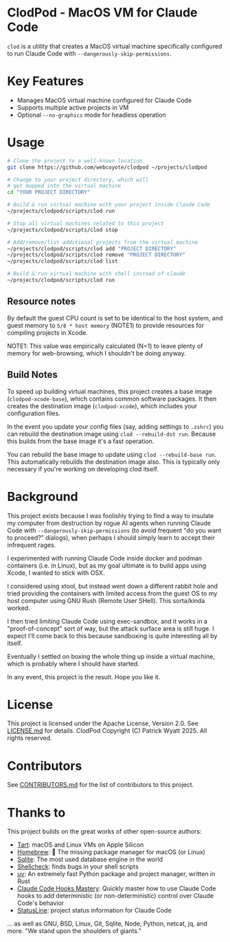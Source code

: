 # ClodPod - MacOS VM for Claude Code

`clod` is a utility that creates a MacOS virtual machine specifically configured to run Claude Code with `--dangerously-skip-permissions`.


# Key Features

- Manages MacOS virtual machine configured for Claude Code
- Supports multiple active projects in VM
- Optional `--no-graphics` mode for headless operation


# Usage

```bash
# Clone the project to a well-known location
git clone https://github.com/webcoyote/clodpod ~/projects/clodpod

# Change to your project directory, which will
# get mapped into the virtual machine
cd "YOUR PROJECT DIRECTORY"

# Build & run virtual machine with your project inside Claude Code
~/projects/clodpod/scripts/clod run

# Stop all virtual machines related to this project
~/projects/clodpod/scripts/clod stop

# Add/remove/list additional projects from the virtual machine
~/projects/clodpod/scripts/clod add "PROJECT DIRECTORY"
~/projects/clodpod/scripts/clod remove "PROJECT DIRECTORY"
~/projects/clodpod/scripts/clod list

# Build & run virtual machine with shell instead of claude
~/projects/clodpod/scripts/clod run
```

## Resource notes

By default the guest CPU count is set to be identical to the host system, and guest memory to `5/8 * host memory` (NOTE1) to provide resources for compiling projects in Xcode.

NOTE1: This value was empirically calculated (N=1) to leave plenty of memory for web-browsing, which I shouldn't be doing anyway.


## Build Notes

To speed up building virtual machines, this project creates a base image (`clodpod-xcode-base`), which contains common software packages. It then creates the destination image (`clodpod-xcode`), which includes your configuration files.

In the event you update your config files (say, adding settings to `.zshrc`) you can rebuild the destination image using `clod --rebuild-dst run`. Because this builds from the base image it's a fast operation.

You can rebuild the base image to update using `clod --rebuild-base run`. This automatically rebuilds the destination image also. This is typically only necessary if you're working on developing clod itself.


# Background

This project exists because I was foolishly trying to find a way to insulate my computer from destruction by rogue AI agents when running Claude Code with `--dangerously-skip-permissions` (to avoid frequent "do you want to proceed?" dialogs), when perhaps I should simply learn to accept their infrequent rages.

I experimented with running Claude Code inside docker and podman containers (i.e. in Linux), but as my goal ultimate is to build apps using Xcode, I wanted to stick with OSX.

I considered using xtool, but instead went down a different rabbit hole and tried providing the containers with limited access from the guest OS to my host computer using GNU Rush (Remote User SHell). This sorta/kinda worked.

I then tried limiting Claude Code using exec-sandbox, and it works in a "proof-of-concept" sort of way, but the attack surface area is still huge. I expect I'll come back to this because sandboxing is quite interesting all by itself.

Eventually I settled on boxing the whole thing up inside a virtual machine, which is probably where I should have started.

In any event, this project is the result. Hope you like it.


# License

This project is licensed under the Apache License, Version 2.0. See [LICENSE.md](LICENSE.md) for details. ClodPod Copyright (C) Patrick Wyatt 2025. All rights reserved.


# Contributors

See [CONTRIBUTORS.md](CONTRIBUTORS.md) for the list of contributors to this project.


# Thanks to

This project builds on the great works of other open-source authors:

- [Tart](https://tart.run): macOS and Linux VMs on Apple Silicon
- [Homebrew](https://brew.sh): 🍺 The missing package manager for macOS (or Linux)
- [Sqlite](https://sqlite.org): The most used database engine in the world
- [Shellcheck](https://www.shellcheck.net): finds bugs in your shell scripts
- [uv](https://docs.astral.sh/uv/): An extremely fast Python package and project manager, written in Rust
- [Claude Code Hooks Mastery](https://github.com/disler/claude-code-hooks-mastery): Quickly master how to use Claude Code hooks to add deterministic (or non-deterministic) control over Claude Code's behavior
- [StatusLine](https://gist.github.com/dhkts1/55709b1925b94aec55083dd1da9d8f39): project status information for Claude Code

... as well as GNU, BSD, Linux, Git, Sqlite, Node, Python, netcat, jq, and more. "We stand upon the shoulders of giants."
